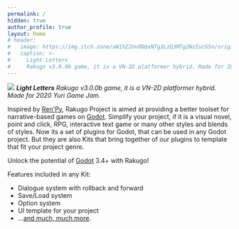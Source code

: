 ```yaml
---
permalink: /
hidden: true
author_profile: true
layout: home
# header:
#   image: https://img.itch.zone/aW1hZ2UvODQxNTg3LzQ3MTg2NzIucG5n/original/IWLcUQ.png
#   caption: >-
#     Light Letters
#     Rakugo v3.0.0b game, it is a VN-2D platformer hybrid. Made for 2020 Yuri Game Jam.
---
```


![](https://img.itch.zone/aW1hZ2UvODQxNTg3LzQ3MTg2NzIucG5n/original/IWLcUQ.png)
***Light Letters***
*Rakugo v3.0.0b game, it is a VN-2D platformer hybrid. Made for 2020 Yuri Game Jam.*
 

Inspired by [Ren'Py], Rakugo Project is aimed at providing a better toolset for narrative-based games on [Godot].
Simplify your project, if it is a visual novel, point and click, RPG, interactive text game or many other styles and blends of styles.
Now its a set of plugins for Godot, that can be used in any Godot project.
But they are also Kits that bring together of our plugins to template that fit your project genre.

Unlock the potential of [Godot] 3.4+ with Rakugo!

Features included in any Kit:

- Dialogue system with rollback and forward
- Save/Load system
- Option system
- UI template for your project
- ...[and much, much more](/features/).

<!-- 

Read our [documentation](/RakugoDocs-new/) and [download Rakugo](/download/), free!
-->

[Ren'Py]: https://www.renpy.org
[Godot]: https://godotengine.org